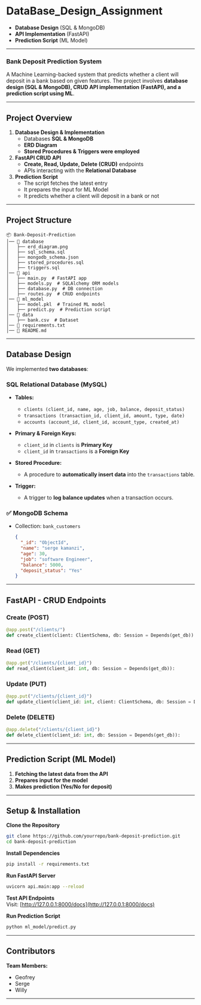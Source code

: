 # DataBase_Design_Assignment

- **Database Design** (SQL & MongoDB)  
- **API Implementation** (FastAPI)  
- **Prediction Script** (ML Model)  

---

### **Bank Deposit Prediction System**  

A Machine Learning-backed system that predicts whether a client will deposit in a bank based on given features. The project involves **database design (SQL & MongoDB), CRUD API implementation (FastAPI), and a prediction script using ML**.  

---

## **Project Overview**    

1. **Database Design & Implementation**  
   - Databases  **SQL & MongoDB**  
   -  **ERD Diagram**  
   - **Stored Procedures & Triggers were employed**  
2. **FastAPI CRUD API**  
   - **Create, Read, Update, Delete (CRUD)** endpoints  
   - APIs interacting with the **Relational Database**  
3. **Prediction Script**  
   - The script fetches the latest entry  
   - It prepares the input for ML Model  
   - It predicts whether a client will deposit in a bank or not   

---

## **Project Structure**  

```
📦 Bank-Deposit-Prediction
│── 📂 database
│   ├── erd_diagram.png
│   ├── sql_schema.sql
│   ├── mongodb_schema.json
│   ├── stored_procedures.sql
│   ├── triggers.sql
│── 📂 api
│   ├── main.py  # FastAPI app
│   ├── models.py  # SQLAlchemy ORM models
│   ├── database.py  # DB connection
│   ├── routes.py  # CRUD endpoints
│── 📂 ml_model
│   ├── model.pkl  # Trained ML model
│   ├── predict.py  # Prediction script
│── 📂 data
│   ├── bank.csv  # Dataset
│── 📜 requirements.txt
│── 📜 README.md
```

---

## **Database Design**  

We implemented **two databases**:  

### **SQL Relational Database (MySQL)**  

- **Tables:**
  - `clients (client_id, name, age, job, balance, deposit_status)`
  - `transactions (transaction_id, client_id, amount, type, date)`
  - `accounts (account_id, client_id, account_type, created_at)`

- **Primary & Foreign Keys:**
  - `client_id` in `clients` is **Primary Key**  
  - `client_id` in `transactions` is a **Foreign Key**  

- **Stored Procedure:**  
  - A procedure to **automatically insert data** into the `transactions` table.  

- **Trigger:**  
  - A trigger to **log balance updates** when a transaction occurs.  

### ✅ **MongoDB Schema**  

- Collection: `bank_customers`
  ```json
  {
    "_id": "ObjectId",
    "name": "serge kamanzi",
    "age": 30,
    "job": "software Engineer",
    "balance": 5000,
    "deposit_status": "Yes"
  }
  ```

---

## **FastAPI - CRUD Endpoints**  

### **Create (POST)**
```python
@app.post("/clients/")
def create_client(client: ClientSchema, db: Session = Depends(get_db)):
```

###  **Read (GET)**
```python
@app.get("/clients/{client_id}")
def read_client(client_id: int, db: Session = Depends(get_db)):
```

### **Update (PUT)**
```python
@app.put("/clients/{client_id}")
def update_client(client_id: int, client: ClientSchema, db: Session = Depends(get_db)):
```

###  **Delete (DELETE)**
```python
@app.delete("/clients/{client_id}")
def delete_client(client_id: int, db: Session = Depends(get_db)):
```

---

##  **Prediction Script (ML Model)**  

1. **Fetching the latest data from the API**  
2. **Prepares input for the model**  
3. **Makes prediction (Yes/No for deposit)**  

---

## **Setup & Installation**  

 **Clone the Repository**  
```bash
git clone https://github.com/yourrepo/bank-deposit-prediction.git
cd bank-deposit-prediction
```

 **Install Dependencies**  
```bash
pip install -r requirements.txt
```

 **Run FastAPI Server**  
```bash
uvicorn api.main:app --reload
```

 **Test API Endpoints**  
Visit: [http://127.0.0.1:8000/docs](http://127.0.0.1:8000/docs)  

 **Run Prediction Script**  
```bash
python ml_model/predict.py
```

---

##  **Contributors**  

 **Team Members:**  
- Geofrey  
- Serge  
- Willy  
---
